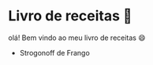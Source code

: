 # Livro de receitas  :book:

olá! Bem vindo ao meu livro de receitas :smile:

- Strogonoff de Frango